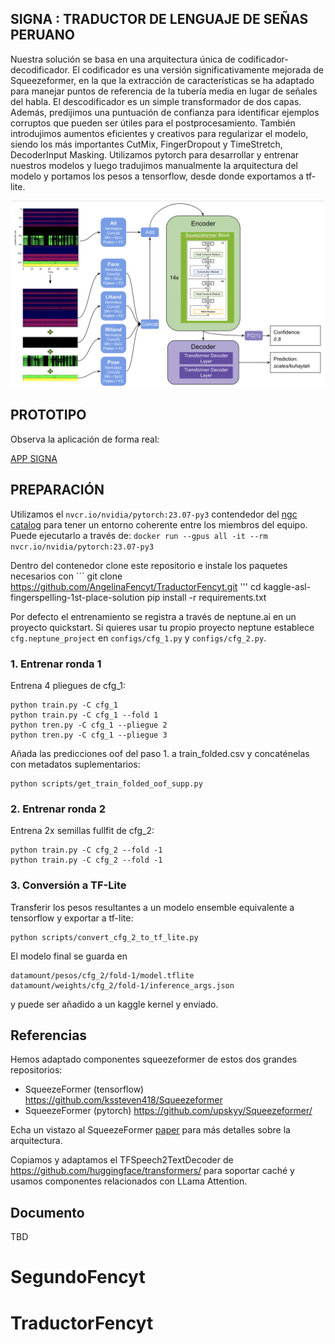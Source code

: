 ## SIGNA : TRADUCTOR DE LENGUAJE DE SEÑAS PERUANO

Nuestra solución se basa en una arquitectura única de codificador-decodificador. El codificador es una versión significativamente mejorada de Squeezeformer, en la que la extracción de características se ha adaptado para manejar puntos de referencia de la tubería media en lugar de señales del habla. El descodificador es un simple transformador de dos capas. Además, predijimos una puntuación de confianza para identificar ejemplos corruptos que pueden ser útiles para el postprocesamiento. También introdujimos aumentos eficientes y creativos para regularizar el modelo, siendo los más importantes CutMix, FingerDropout y TimeStretch, DecoderInput Masking. Utilizamos pytorch para desarrollar y entrenar nuestros modelos y luego tradujimos manualmente la arquitectura del modelo y portamos los pesos a tensorflow, desde donde exportamos a tf-lite.

![](architecture_overview.png)


## PROTOTIPO
Observa la aplicación de forma real:

[APP SIGNA](https://www.figma.com/proto/xW2Ub4t3854gFxsl8ZPPW4/Untitled?type=design&node-id=2-6&t=lGWZMlX7T8NxsqmK-1&scaling=scale-down&page-id=0%3A1&starting-point-node-id=2%3A6&mode=design)




## PREPARACIÓN

Utilizamos el  `nvcr.io/nvidia/pytorch:23.07-py3` contendedor del [ngc catalog](https://catalog.ngc.nvidia.com/orgs/nvidia/containers/pytorch) para tener un entorno coherente entre los miembros del equipo. Puede ejecutarlo a través de:
`docker run --gpus all -it --rm nvcr.io/nvidia/pytorch:23.07-py3`

Dentro del contenedor clone este repositorio e instale los paquetes necesarios con ```
git clone https://github.com/AngelinaFencyt/TraductorFencyt.git '''
cd kaggle-asl-fingerspelling-1st-place-solution
pip install -r requirements.txt



Por defecto el entrenamiento se registra a través de neptune.ai en un proyecto quickstart. Si quieres usar tu propio proyecto neptune establece `cfg.neptune_project` en `configs/cfg_1.py` y `configs/cfg_2.py`. 

      
### 1. Entrenar ronda 1

Entrena 4 pliegues de cfg_1:

```
python train.py -C cfg_1
python train.py -C cfg_1 --fold 1
python tren.py -C cfg_1 --pliegue 2
python tren.py -C cfg_1 --pliegue 3
```

Añada las predicciones oof del paso 1. a train_folded.csv y concaténelas con metadatos suplementarios:

```
python scripts/get_train_folded_oof_supp.py 
```

### 2. Entrenar ronda 2

Entrena 2x semillas fullfit de cfg_2:

```
python train.py -C cfg_2 --fold -1
python train.py -C cfg_2 --fold -1
```

### 3. Conversión a TF-Lite

Transferir los pesos resultantes a un modelo ensemble equivalente a tensorflow y exportar a tf-lite:

```
python scripts/convert_cfg_2_to_tf_lite.py  
```


El modelo final se guarda en

```
datamount/pesos/cfg_2/fold-1/model.tflite 
datamount/weights/cfg_2/fold-1/inference_args.json
```
y puede ser añadido a un kaggle kernel y enviado.


## Referencias

Hemos adaptado componentes squeezeformer de estos dos grandes repositorios: 

- SqueezeFormer (tensorflow) https://github.com/kssteven418/Squeezeformer
- SqueezeFormer (pytorch) https://github.com/upskyy/Squeezeformer/

Echa un vistazo al SqueezeFormer [paper](https://arxiv.org/pdf/2206.00888.pdf) para más detalles sobre la arquitectura.

Copiamos y adaptamos el TFSpeech2TextDecoder de https://github.com/huggingface/transformers/ para soportar caché y usamos componentes relacionados con LLama Attention.

## Documento 

TBD
      
      
      
# SegundoFencyt
# TraductorFencyt
